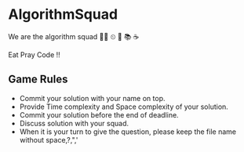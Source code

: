 # AlgorithmSquad

We are the algorithm squad 👩‍💻 ⏲ 🍕 📚 ☕️

Eat Pray Code !! 

## Game Rules
- Commit your solution with your name on top. 
- Provide Time complexity and Space complexity of your solution.
- Commit your solution before the end of deadline. 
- Discuss solution with your squad.
- When it is your turn to give the question, please keep the file name without space,?,",'
